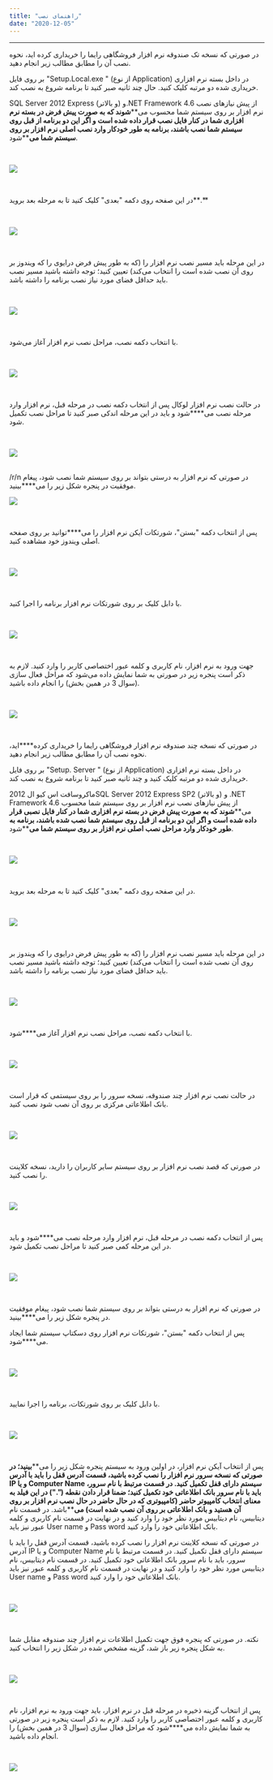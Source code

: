 ```yaml
---
title: "راهنمای نصب"
date: "2020-12-05"
---
```


* * *

در صورتی که نسخه تک صندوقه نرم افزار فروشگاهی رایما را خریداری کرده اید، نحوه نصب آن را مطابق مطالب زیر انجام دهید.

بر روی فایل "Setup.Local.exe " (از نوع Application) در داخل بسته نرم افزاری خریداری شده دو مرتبه کلیک کنید. حال چند ثانیه صبر کنید تا برنامه شروع به نصب کند.

SQL Server 2012 Express (و بالاتر) و.NET Framework 4.6 از پیش نیازهای نصب نرم افزار بر روی سیستم شما محسوب می**‌**شوند که به صورت پیش فرض در بسته نرم افزاری شما در کنار فایل نصب قرار داده شده است و اگر این دو برنامه از قبل روی سیستم شما نصب باشند، برنامه به طور خودکار وارد نصب اصلی نرم افزار بر روی سیستم شما می**‌**شود.


<br />


![](./1.png)


<br />


در این صفحه روی دکمه "بعدی" کلیک کنید تا به مرحله بعد بروید**.**


<br />


![](./2.png)


<br />


در این مرحله باید مسیر نصب نرم افزار را (که به طور پیش فرض درایوی را که ویندوز بر روی آن نصب شده است را انتخاب می‌کند) تعیین کنید؛ توجه داشته باشید مسیر نصب باید حداقل فضای مورد نیاز نصب برنامه را داشته باشد.

<br />

![](./3.png)

<br />

با انتخاب دکمه نصب، مراحل نصب نرم افزار آغاز می‌شود.

<br />

![](./4.png)

<br />

در حالت نصب نرم افزار لوکال پس از انتخاب دکمه نصب در مرحله قبل، نرم افزار وارد مرحله نصب می**‌**شود و باید در این مرحله اندکی صبر کنید تا مراحل نصب تکمیل شود.

<br />

![](./5.png)

<br />
/r/n
در صورتی که نرم افزار به درستی بتواند بر روی سیستم شما نصب شود، پیغام موفقیت در پنجره شکل زیر را می**‌**بینید.


<br />


![](./6.png)


<br />


پس از انتخاب دکمه "بستن"، شورتکات آیکن نرم افزار را می**‌**توانید بر روی صفحه اصلی ویندوز خود مشاهده کنید.


<br />


![](./7.png)


<br />


با دابل کلیک بر روی شورتکات نرم افزار برنامه را اجرا کنید.


<br />


![](./8.png)


<br />


جهت ورود به نرم افزار، نام کاربری و کلمه عبور اختصاصی کاربر را وارد کنید. لازم به ذکر است پنجره زیر در صورتی به شما نمایش داده می‌شود که مراحل فعال سازی (سوال 3 در همین بخش) را انجام داده باشید.


<br />


![](./9.png)


<br />


در صورتی که نسخه چند صندوقه نرم افزار فروشگاهی رایما را خریداری کرده**‌**اید، نحوه نصب آن را مطابق مطالب زیر انجام دهید.

بر روی فایل "Setup. Server " (از نوع Application) در داخل بسته نرم افزاری خریداری شده دو مرتبه کلیک کنید و چند ثانیه صبر کنید تا برنامه شروع به نصب کند.

ماکروسافت اس کیو ال 2012SQL Server 2012 Express SP2 (و بالاتر) و .NET Framework 4.6 از پیش نیازهای نصب نرم افزار بر روی سیستم شما محسوب می**‌**شوند که به صورت پیش فرض در بسته نرم افزاری شما در کنار فایل نصبی قرار داده شده است و اگر این دو برنامه از قبل روی سیستم شما نصب شده باشند، برنامه به طور خودکار وارد مراحل نصب اصلی نرم افزار بر روی سیستم شما می**‌**شود.


<br />


![](./10.png)


<br />


در این صفحه روی دکمه "بعدی" کلیک کنید تا به مرحله بعد بروید.


<br />


![](./11.png)


<br />


در این مرحله باید مسیر نصب نرم افزار را (که به طور پیش فرض درایوی را که ویندوز بر روی آن نصب شده است را انتخاب می‌کند) تعیین کنید؛ توجه داشته باشید مسیر نصب باید حداقل فضای مورد نیاز نصب برنامه را داشته باشد.


<br />


![](./12.png)


<br />


با انتخاب دکمه نصب، مراحل نصب نرم افزار آغاز می**‌**شود.


<br />


![](./13.png)


<br />


در حالت نصب نرم افزار چند صندوقه، نسخه سرور را بر روی سیستمی که قرار است بانک اطلاعاتی مرکزی بر روی آن نصب شود نصب کنید.


<br />


![](./14.png)


<br />


در صورتی که قصد نصب نرم افزار بر روی سیستم سایر کاربران را دارید، نسخه کلاینت را نصب کنید.


<br />


![](./15.png)


<br />


پس از انتخاب دکمه نصب در مرحله قبل، نرم افزار وارد مرحله نصب می**‌**شود و باید در این مرحله کمی صبر کنید تا مراحل نصب تکمیل شود.

<br />

![](./16.png)

<br />

در صورتی که نرم افزار به درستی بتواند بر روی سیستم شما نصب شود، پیغام موفقیت در پنجره شکل زیر را می**‌**بینید.

پس از انتخاب دکمه "بستن"، شورتکات نرم افزار روی دسکتاپ سیستم شما ایجاد می**‌**شود.

<br />

![](./18.png)

<br />

با دابل کلیک بر روی شورتکات، برنامه را اجرا نمایید.

<br />

![](./19.png)

<br />

پس از انتخاب آیکن نرم افزار، در اولین ورود به سیستم پنجره شکل زیر را می**‌**بینید؛ در صورتی که نسخه سرور نرم افزار را نصب کرده باشید، قسمت آدرس قفل را باید با آدرس IP و یا Computer Name سیستم دارای قفل تکمیل کنید. در قسمت مرتبط با نام سرور، باید با نام سرور بانک اطلاعاتی خود تکمیل کنید؛ ضمنا قرار دادن نقطه (".") در این فیلد به معنای انتخاب کامپیوتر حاضر (کامپیوتری که در حال حاضر در حال نصب نرم افزار بر روی آن هستید و بانک اطلاعاتی بر روی آن نصب شده است) می**‌**باشد. در قسمت نام دیتابیس، نام دیتابیس مورد نظر خود را وارد کنید و در نهایت در قسمت نام کاربری و کلمه عبور نیز باید User name و Pass word بانک اطلاعاتی خود را وارد کنید.

در صورتی که نسخه کلاینت نرم افزار را نصب کرده باشید، قسمت آدرس قفل را باید با آدرس IP و یا Computer Name سیستم دارای قفل تکمیل کنید. در قسمت مرتبط با نام سرور، باید با نام سرور بانک اطلاعاتی خود تکمیل کنید. در قسمت نام دیتابیس، نام دیتابیس مورد نظر خود را وارد کنید و در نهایت در قسمت نام کاربری و کلمه عبور نیز باید User name و Pass word بانک اطلاعاتی خود را وارد کنید.

<br />

![](./20.png)

<br />

نکته. در صورتی که پنجره فوق جهت تکمیل اطلاعات نرم افزار چند صندوقه مقابل شما به شکل پنجره زیر باز شد، گزینه مشخص شده در شکل زیر را انتخاب کنید.

<br />


![](./21.png)

<br />

پس از انتخاب گزینه ذخیره در مرحله قبل در نرم افزار، باید جهت ورود به نرم افزار، نام کاربری و کلمه عبور اختصاصی کاربر را وارد کنید. لازم به ذکر است پنجره زیر در صورتی به شما نمایش داده می**‌**شود که مراحل فعال سازی (سوال 3 در همین بخش) را انجام داده باشید.

<br />

![](./9.png)
